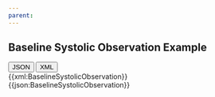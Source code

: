 ```yaml
---
parent: 
---
```

## Baseline Systolic Observation Example

<div class="tab">
  <button class="tablinks active" onclick="openTab(event, 'JSON')">JSON</button>
  <button class="tablinks" onclick="openTab(event, 'XML')">XML</button>
</div>
<div id="XML" class="tabcontent">
{{xml:BaselineSystolicObservation}}
</div>
<div id="JSON" class="tabcontent" style="display:block">
{{json:BaselineSystolicObservation}}
</div>